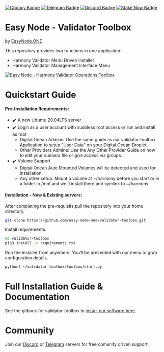 [![Codacy Badge](https://api.codacy.com/project/badge/Grade/c023922143c04967bffb1a2469af938e)](https://app.codacy.com/gh/easy-node-one/validator-toolbox?utm_source=github.com&utm_medium=referral&utm_content=easy-node-one/validator-toolbox&utm_campaign=Badge_Grade_Settings)
[![Telegram Badge](https://img.shields.io/badge/chat-telegram-brightgreen)](https://t.me/easynodesupport)
[![Discord Badge](https://img.shields.io/badge/chat-discord-brightgreen)](https://discord.gg/babnYCEZ7Q)
[![Stake Now Badge](https://img.shields.io/badge/stake-harmony-brightgreen)](https://bit.ly/easynode)


# Easy Node - Validator Toolbox
by [EasyNode.ONE](http://EasyNode.ONE "EasyNode.ONE")

This repository provides two functions in one application:
-   Harmony Validator Menu Driven Installer
-   Harmony Validator Management Interface Menu

[![Easy Node - Harmony Validator Operations Toolbox](http://img.youtube.com/vi/ydvMXFDrHwg/0.jpg)](http://www.youtube.com/watch?v=ydvMXFDrHwg "Easy Node - Harmony Validator Operations Toolbox")

# Quickstart Guide
#### Pre-Installation Requirements:
-   ✔️ A new Ubuntu 20.04LTS server
-   ✔️ Login as a user account with sudoless root access or run and install as root
	-   Digital Ocean Admins: Use the same guide as our validator-toolbox Application to setup "User Data" on your Digital Ocean Droplet.
	-   Other Providers Admins: Use the Any Other Provider Guide on how to edit your sudoers file or give access via groups.
-   ✔️ Volume Support
	-   Digital Ocean Auto Mounted Volumes will be detected and used for installation
	-   Any other setup: Mount a volume at ~/harmony before you start or in a folder in /mnt and we\'ll install there and symlink to ~/harmony

#### Installation - New & Existing servers:
After completing the pre-requisits pull the repository into your home directory.
```bash
git clone https://github.com/easy-node-one/validator-toolbox.git
```
Install requirements.
```bash
cd validator-toolbox
pip3 install -r requirements.txt
```
Run the installer from anywhere. You'll be presented with our menu to grab configuration details.
```bash
python3 ~/validator-toolbox/toolbox/start.py
```

# Full Installation Guide & Documentation
See the gitbook for validator-toolbox to [install our software here](https://validator-toolbox-guide.easynode.one/ "validator-toolbox gitbook guide").

# Community
Join our [Discord](https://discord.gg/babnYCEZ7Q "Discord") or [Telegram](https://t.me/easynodesupport "Telegram") servers for free comunity driven support.
